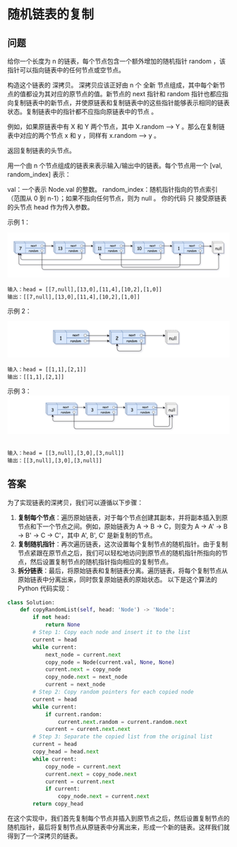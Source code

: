 # 随机链表的复制
## 问题
给你一个长度为 n 的链表，每个节点包含一个额外增加的随机指针 random ，该指针可以指向链表中的任何节点或空节点。

构造这个链表的 深拷贝。 深拷贝应该正好由 n 个 全新 节点组成，其中每个新节点的值都设为其对应的原节点的值。新节点的 next 指针和 random 指针也都应指向复制链表中的新节点，并使原链表和复制链表中的这些指针能够表示相同的链表状态。复制链表中的指针都不应指向原链表中的节点 。

例如，如果原链表中有 X 和 Y 两个节点，其中 X.random --> Y 。那么在复制链表中对应的两个节点 x 和 y ，同样有 x.random --> y 。

返回复制链表的头节点。

用一个由 n 个节点组成的链表来表示输入/输出中的链表。每个节点用一个 [val, random_index] 表示：

val：一个表示 Node.val 的整数。
random_index：随机指针指向的节点索引（范围从 0 到 n-1）；如果不指向任何节点，则为  null 。
你的代码 只 接受原链表的头节点 head 作为传入参数。



示例 1：

![F%i](pic/随机链表的复制1.png)
```
输入：head = [[7,null],[13,0],[11,4],[10,2],[1,0]]
输出：[[7,null],[13,0],[11,4],[10,2],[1,0]]
```
示例 2：

![F%i](pic/随机链表的复制2.png)
```
输入：head = [[1,1],[2,1]]
输出：[[1,1],[2,1]]
```
示例 3：
![F%i](pic/随机链表的复制3.png)
```

输入：head = [[3,null],[3,0],[3,null]]
输出：[[3,null],[3,0],[3,null]]
```
## 答案
为了实现链表的深拷贝，我们可以遵循以下步骤：
1. **复制每个节点**：遍历原始链表，对于每个节点创建其副本，并将副本插入到原节点和下一个节点之间。例如，原始链表为 A -> B -> C，则变为 A -> A' -> B -> B' -> C -> C'，其中 A', B', C' 是新复制的节点。
2. **复制随机指针**：再次遍历链表，这次设置每个复制节点的随机指针。由于复制节点紧跟在原节点之后，我们可以轻松地访问到原节点的随机指针所指向的节点，然后设置复制节点的随机指针指向相应的复制节点。
3. **拆分链表**：最后，将原始链表和复制链表分离。遍历链表，将每个复制节点从原始链表中分离出来，同时恢复原始链表的原始状态。
以下是这个算法的 Python 代码实现：
```python
class Solution:
    def copyRandomList(self, head: 'Node') -> 'Node':
        if not head:
            return None
        # Step 1: Copy each node and insert it to the list
        current = head
        while current:
            next_node = current.next
            copy_node = Node(current.val, None, None)
            current.next = copy_node
            copy_node.next = next_node
            current = next_node
        # Step 2: Copy random pointers for each copied node
        current = head
        while current:
            if current.random:
                current.next.random = current.random.next
            current = current.next.next
        # Step 3: Separate the copied list from the original list
        current = head
        copy_head = head.next
        while current:
            copy_node = current.next
            current.next = copy_node.next
            current = current.next
            if current:
                copy_node.next = current.next
        return copy_head
```
在这个实现中，我们首先复制每个节点并插入到原节点之后，然后设置复制节点的随机指针，最后将复制节点从原链表中分离出来，形成一个新的链表。这样我们就得到了一个深拷贝的链表。


